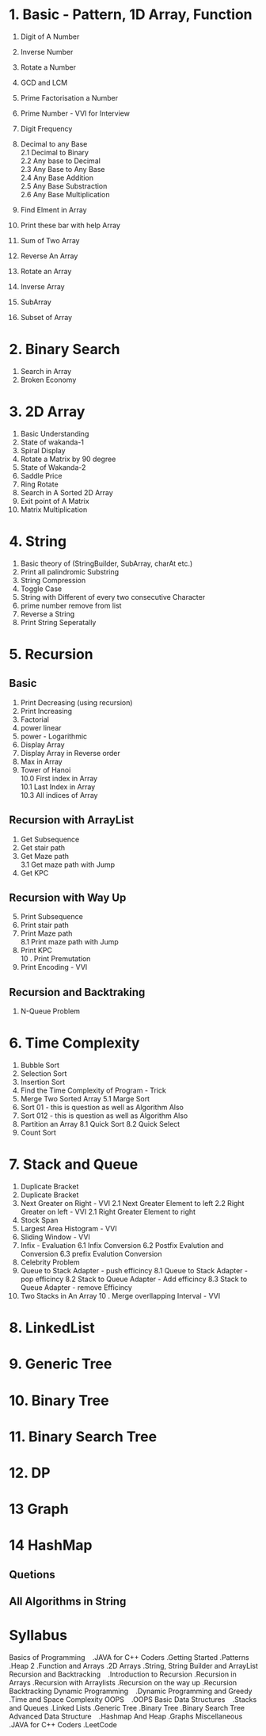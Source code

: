 # 1. Basic - Pattern, 1D Array, Function
1. Digit of A Number
1. Inverse Number
1. Rotate a Number
1. GCD and LCM
1. Prime Factorisation a Number
1. Prime Number - VVI for Interview 
1. Digit Frequency 

2. Decimal to any Base<br>
2.1 Decimal to Binary<br> 
2.2 Any base to Decimal<br>
2.3 Any Base to Any Base<br>
2.4 Any Base Addition<br>
2.5 Any Base Substraction<br>
2.6 Any Base Multiplication<br> 
3. Find Elment in Array
4. Print these bar with help Array
5. Sum of Two Array
6. Reverse An Array
7. Rotate an Array
8. Inverse Array
9. SubArray
10. Subset of Array

# 2. Binary Search
1. Search in Array 
2. Broken Economy 

# 3. 2D Array
1. Basic Understanding 
2. State of wakanda-1
3. Spiral Display
4. Rotate a Matrix by 90 degree
5. State of Wakanda-2
6. Saddle Price
7. Ring Rotate
8. Search in A Sorted 2D Array
9. Exit point of A Matrix
10. Matrix Multiplication

# 4. String
1. Basic theory of (StringBuilder, SubArray, charAt etc.)
2. Print all palindromic Substring
3. String Compression
4. Toggle Case
5. String with Different of every two consecutive Character
6. prime number remove from list
7. Reverse a String 
8. Print String Seperatally


# 5. Recursion
## Basic
1. Print Decreasing (using recursion)
2. Print Increasing 
3. Factorial
4. power linear
5. power - Logarithmic
6. Display Array
7. Display Array in Reverse order
8. Max in Array
9. Tower of Hanoi<br>
10.0 First index in Array<br>
10.1 Last Index in Array<br>
10.3 All indices of Array<br>
## Recursion with ArrayList
1. Get Subsequence
2. Get stair path
3. Get Maze path<br>
3.1 Get maze path with Jump<br>
4. Get KPC
## Recursion with Way Up
5. Print Subsequence
6. Print stair path
7. Print Maze path<br>
8.1 Print maze path with Jump<br>
9. Print KPC<br>
10 . Print Premutation <br>
11. Print Encoding - VVI
## Recursion and Backtraking
1. N-Queue Problem 

# 6. Time Complexity
1. Bubble Sort
2. Selection Sort
3. Insertion Sort
4. Find the Time Complexity of Program - Trick
5. Merge Two Sorted Array
5.1 Marge Sort
6. Sort 01 - this is question as well as Algorithm Also
7. Sort 012 - this is question as well as Algorithm Also
8. Partition an Array
8.1 Quick Sort
8.2 Quick Select
9. Count Sort

# 7. Stack and Queue
1. Duplicate Bracket
1. Duplicate Bracket
2. Next Greater on Right - VVI 
2.1 Next Greater Element to left
2.2 Right Greater on left - VVI 
2.1 Right Greater Element to right
3. Stock Span
4. Largest Area Histogram - VVI
5. Sliding Window - VVI
6. Infix - Evaluation 
6.1 Infix Conversion
6.2 Postfix Evalution and Conversion
6.3 prefix Evalution Conversion
7. Celebrity Problem 
8. Queue to Stack Adapter - push efficincy
8.1 Queue to Stack Adapter - pop efficincy
8.2 Stack to Queue Adapter - Add efficincy
8.3 Stack to Queue Adapter - remove Efficincy 
9. Two Stacks in An Array
10 . Merge overllapping Interval - VVI


# 8. LinkedList
# 9. Generic Tree
# 10. Binary Tree
# 11. Binary Search Tree
# 12. DP
# 13 Graph
# 14 HashMap

## Quetions 

## All Algorithms in String 


# Syllabus
Basics of Programming  
    .JAVA for C++ Coders
    .Getting Started
    .Patterns
    .Heap 2
    .Function and Arrays
    .2D Arrays
    .String, String Builder and ArrayList
Recursion and Backtracking  
    .Introduction to Recursion
    .Recursion in Arrays
    .Recursion with Arraylists
    .Recursion on the way up
    .Recursion Backtracking
Dynamic Programming  
    .Dynamic Programming and Greedy
    .Time and Space Complexity
OOPS  
    .OOPS
Basic Data Structures  
    .Stacks and Queues
    .Linked Lists
    .Generic Tree
    .Binary Tree
    .Binary Search Tree
Advanced Data Structure  
    .Hashmap And Heap
    .Graphs
Miscellaneous  
    .JAVA for C++ Coders
    .LeetCode
